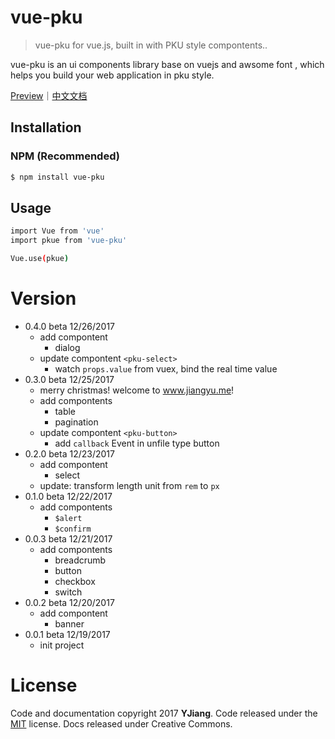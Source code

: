 # vue-pku
> vue-pku for vue.js, built in with PKU style compontents..

vue-pku is an ui components library base on vuejs and awsome font , which helps you build your web application in pku style.

[Preview](http://pkue.jiangyu.me)｜[中文文档](http://pkue.jiangyu.me)

## Installation
### NPM (Recommended)
```bash
$ npm install vue-pku
```

## Usage
```bash
import Vue from 'vue'
import pkue from 'vue-pku'

Vue.use(pkue)
```

# Version
- 0.4.0 beta 12/26/2017
    - add compontent
        - dialog
    - update compontent `<pku-select>`
        - watch `props.value` from vuex, bind the real time value
- 0.3.0 beta 12/25/2017
    - merry christmas! welcome to www.jiangyu.me!
    - add compontents
        - table
        - pagination
    - update compontent `<pku-button>`
        - add `callback` Event in unfile type button
- 0.2.0 beta 12/23/2017
    - add compontent
        - select
    - update: transform length unit from `rem` to `px`
- 0.1.0 beta 12/22/2017
    - add compontents
        - `$alert`
        - `$confirm`
- 0.0.3 beta 12/21/2017
    - add compontents
        - breadcrumb
        - button
        - checkbox
        - switch
- 0.0.2 beta 12/20/2017
    - add compontent
        - banner
- 0.0.1 beta 12/19/2017
    - init project

# License
Code and documentation copyright 2017 **YJiang**. Code released under the [MIT](www.jiangyu.me) license. Docs released under Creative Commons.